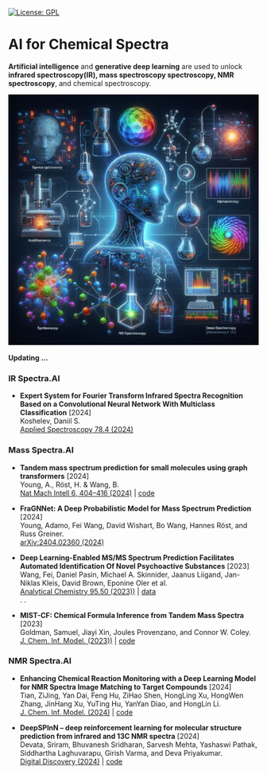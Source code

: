 [![License: GPL](https://img.shields.io/badge/License-GPL-yellow)](https://github.com/AspirinCode/awesome-ChemicalSpectraAI)


# AI for Chemical Spectra


**Artificial intelligence** and **generative deep learning** are used to unlock **infrared spectroscopy(IR), mass spectroscopy spectroscopy, NMR spectroscopy**, and chemical spectroscopy.

![AI for Chemical Spectra](https://github.com/AspirinCode/awesome-ChemicalSpectraAI/blob/main/figure/ai4chemical_spectra.png)


**Updating ...**  



### IR Spectra.AI




* **Expert System for Fourier Transform Infrared Spectra Recognition Based on a Convolutional Neural Network With Multiclass Classification** [2024]  
Koshelev, Daniil S.   
[Applied Spectroscopy 78.4 (2024)](https://doi.org/10.1177/00037028241226732)  





### Mass Spectra.AI



* **Tandem mass spectrum prediction for small molecules using graph transformers** [2024]  
Young, A., Röst, H. & Wang, B.   
[Nat Mach Intell 6, 404–416 (2024)](https://doi.org/10.1038/s42256-024-00816-8) | [code](https://github.com/Roestlab/massformer)  

* **FraGNNet: A Deep Probabilistic Model for Mass Spectrum Prediction** [2024]  
Young, Adamo, Fei Wang, David Wishart, Bo Wang, Hannes Röst, and Russ Greiner.   
[arXiv:2404.02360 (2024)](https://arxiv.org/abs/2404.02360)  

* **Deep Learning-Enabled MS/MS Spectrum Prediction Facilitates Automated Identification Of Novel Psychoactive Substances** [2023]  
Wang, Fei, Daniel Pasin, Michael A. Skinnider, Jaanus Liigand, Jan-Niklas Kleis, David Brown, Eponine Oler et al.   
[Analytical Chemistry 95.50 (2023))](https://doi.org/10.1021/acs.analchem.3c02413) | [data]( https://nps-ms.ca)    
 . . 
* **MIST-CF: Chemical Formula Inference from Tandem Mass Spectra** [2023]  
Goldman, Samuel, Jiayi Xin, Joules Provenzano, and Connor W. Coley.   
[J. Chem. Inf. Model. (2023))](https://doi.org/10.1021/acs.jcim.3c01082) | [code](https://github.com/samgoldman97/mist-cf)    





### NMR Spectra.AI



* **Enhancing Chemical Reaction Monitoring with a Deep Learning Model for NMR Spectra Image Matching to Target Compounds** [2024]  
Tian, ZiJing, Yan Dai, Feng Hu, ZiHao Shen, HongLing Xu, HongWen Zhang, JinHang Xu, YuTing Hu, YanYan Diao, and HongLin Li.   
[J. Chem. Inf. Model. (2024)](https://doi.org/10.1021/acs.jcim.4c00522) | [code](https://github.com/72J72J/MatCS)  

* **DeepSPInN – deep reinforcement learning for molecular structure prediction from infrared and 13C NMR spectra** [2024]  
Devata, Sriram, Bhuvanesh Sridharan, Sarvesh Mehta, Yashaswi Pathak, Siddhartha Laghuvarapu, Girish Varma, and Deva Priyakumar.   
[Digital Discovery (2024)](https://doi.org/10.1039/D4DD00008K) | [code](https://github.com/devalab/DeepSPInN)  
















